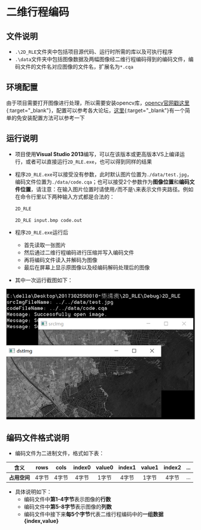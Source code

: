 # 二维行程编码
## 文件说明
* `.\2D_RLE`文件夹中包括项目源代码、运行时所需的库以及可执行程序
* `.\data`文件夹中包括图像数据及两幅图像经二维行程编码得到的编码文件，编码文件的文件名对应图像的文件名，扩展名为`*.cqa`
## 环境配置
由于项目需要打开图像进行处理，所以需要安装opencv库，[opencv官网戳这里](https://opencv.org/){:target="_blank"}，配置可以参考各大论坛，[这里](https://zhuanlan.zhihu.com/p/51940986){:target="_blank"}有一个简单的免安装配置方法可以参考一下
## 运行说明
* 项目使用**Visual Studio 2013**编写，可以在该版本或更高版本VS上编译运行，或者可以直接运行`2D_RLE.exe`，也可以得到同样的结果
* 程序`2D_RLE.exe`可以接受没有参数，此时默认图片位置为`./data/test.jpg`，编码文件位置为`./data/code.cqa`；也可以接受2个参数作为**图像位置**和**编码文件位置**，请注意：在输入图片位置时请使用`/`而不是`\`来表示文件夹路径。例如在命令行里以下两种输入方式都是合法的：

	```bash
	2D_RLE
	```

	```bash
	2D_RLE input.bmp code.out
	```

* 程序`2D_RLE.exe`运行后
	* 首先读取一张图片
	* 然后通过二维行程编码进行压缩并写入编码文件
	* 再将编码文件读入并解码为图像
	* 最后在屏幕上显示原图像以及经编码解码处理后的图像
* 其中一次运行截图如下：

![运行结果截图](./test.png)

## 编码文件格式说明
* 编码文件为二进制文件，格式如下表：

|    含义   |rows |cols |index0|value0|index1|value1|index2|...|
|:---------:|:---:|:---:|:----:|:----:|:----:|:----:|:----:|---|
|**占用空间**|4字节| 4字节| 4字节| 1字节| 4字节 | 1字节| 4字节|...|

* 具体说明如下：
	* 编码文件中**第1-4字节**表示图像的**行数**
	* 编码文件中**第5-8字节**表示图像的**列数**
	* 编码文件中接下来**每5个字节**代表二维行程编码中的**一组数据{index,value}**
